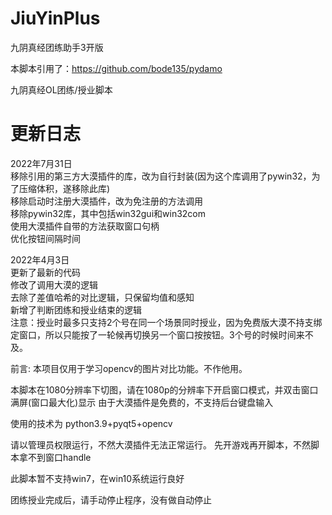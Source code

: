 

# JiuYinPlus
九阴真经团练助手3开版

本脚本引用了：https://github.com/bode135/pydamo  

九阴真经OL团练/授业脚本

# 更新日志  

2022年7月31日  
移除引用的第三方大漠插件的库，改为自行封装(因为这个库调用了pywin32，为了压缩体积，遂移除此库)  
移除启动时注册大漠插件，改为免注册的方法调用  
移除pywin32库，其中包括win32gui和win32com  
使用大漠插件自带的方法获取窗口句柄  
优化按钮间隔时间

2022年4月3日  
更新了最新的代码  
修改了调用大漠的逻辑  
去除了差值哈希的对比逻辑，只保留均值和感知  
新增了判断团练和授业结束的逻辑  
注意：授业时最多只支持2个号在同一个场景同时授业，因为免费版大漠不持支绑定窗口，所以只能按了一轮候再切换另一个窗口按按钮。3个号的时候时间来不及。  


前言:
本项目仅用于学习opencv的图片对比功能。不作他用。

本脚本在1080分辨率下切图，请在1080p的分辨率下开启窗口模式，并双击窗口满屏(窗口最大化)显示 由于大漠插件是免费的，不支持后台键盘输入  

使用的技术为 python3.9+pyqt5+opencv

请以管理员权限运行，不然大漠插件无法正常运行。
先开游戏再开脚本，不然脚本拿不到窗口handle

此脚本暂不支持win7，在win10系统运行良好  

团练授业完成后，请手动停止程序，没有做自动停止

